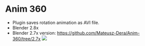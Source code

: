 # Anim 360
* Plugin saves rotation animation as AVI file.
* Blender 2.8x
* Blender 2.7x version: https://github.com/Mateusz-Dera/Anim-360/tree/2.7x
![](example.gif)
